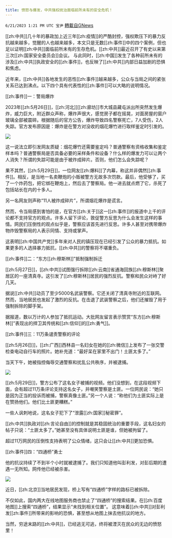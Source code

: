 ```yaml
---
title: 愤怒与爆发，中共强权统治面临前所未有的安全危机！
---
```

`6/21/2023 1:21 PM UTC 宝尹` [轉載自GNews](https://gnews.org/articles/1400995)

[[zh:中共]]几十年的暴政加上近三年[[zh:疫情]]的严酷封控，强权欺压下的暴力反抗越来越多，觉醒的人也越来越多，本文只是无数[[zh:事件]]中的四个案例，但也足以证明[[zh:中共]]面临前所未有的生存危机。[[zh:中共]]最近召开了有史以来第三次[[zh:国家安全委员会]]会议。 与此同时，[[zh:中国]]发生了各种前所未有的涉及[[zh:中共]]执政安全的[[zh:事件]]，也反映了[[zh:中共]]内部日益加剧的恐惧和焦虑。

近年来，[[zh:中共]]各地发生的恶性[[zh:事件]]越来越多，公众与当局之间的紧张关系已达到沸点。以下四个具有代表性的[[zh:事件]]可以大略的说明情况。

[[zh:事件]]一：警局爆炸

2023年[[zh:5月26日]]，[[zh:河北]][[zh:廊坊]]市大城县藏屯派出所突然发生爆炸，威力巨大，附近群众声称，爆炸声很大，感觉房子都在摇晃，对面房屋的窗户玻璃全部被震碎。根据随后的官方公告，爆炸导致四名警察死亡，7人受伤，2人失踪。官方发布原因是：爆炸是在警方对没收的烟花爆竹进行取样鉴定时引发的。

![](https://i.imgur.com/HSSgX4Q.jpg)

这一说法立即引发网友质疑：烟花爆竹还需要鉴定吗？普通警察有资格收集和鉴定样本吗？普通警察局是否具备必要的采样条件和设备？什么样的爆发力可以让两个人消失？所谓的失踪可能是由于被炸成碎片。否则，他们怎么会失踪呢？

果不其然，[[zh:5月29日]]，一位网友[[zh:爆料]]了内幕，称这并非偶然[[zh:事件]]。相反，是当地一名卖鞭炮的小贩被警方无故多次罚款。最后，他受够了，买了一个炸药包，把它绑在鞭炮上，然后去了警察局。他一进去就点燃了它，杀死了包括站长在内的十多人。

另一名网友则声称“11人被炸成碎片”，所谓烟花爆炸是谎言。

然而，令当局感到害怕的是，在官方[[zh:关于]]这一[[zh:事件]]的报道中上千的评论都不支持官方的观点。许多人留下评论，敦促警方反思为什么会发生这样的事情。网民们压倒性的观点似乎是，警察应该首先进行反思。许多人甚至对携带爆炸物炸毁警察局的人表示同情、支持或掌声。

这表明[[zh:中国共产党]]多年来对人民的镇压现在已经引发了公众的暴力抵抗。如果更多的人选择暴力抵抗，[[zh:中共]]的警察将不堪重负。

[[zh:事件]]二：“东方[[zh:穆斯林]]”抵制强制拆迁

[[zh:5月27日]]，[[zh:中共]]试图强行拆除[[zh:云南]]省通海回族[[zh:穆斯林]]聚居区的一座清真寺。这引发了[[zh:穆斯林]]居民的强烈反抗。警察和民众对峙了好几天。

据说[[zh:中共]]动员了至少5000名武装警察。它还关闭了清真寺附近的互联网。然而，当地居民也发起了激烈的反抗。在击退了武装警察之后，他们还摧毁了用于强制拆除的脚手架。

据报道，数以万计的人参加了抵抗运动。大批网友留言表示赞赏“东方[[zh:穆斯林]]”表现出的捍卫其传统和[[zh:信仰]]的[[zh:勇气]]。

[[zh:事件]]三：11万条谴责警察的评论

[[zh:5月26日]]，[[zh:广西]]西林县一名妇女在她的[[zh:微信]]上发布了一张交警检查电动自行车的照片。她补充道：“最好呆在家里不出门！土匪太多了。”

当天下午，她被指控侮辱交通警察和扰乱公共秩序，并被逮捕。

![](https://i.imgur.com/GjAUpKY.jpg)

[[zh:5月29日]]，警方公布了这名女子被捕的视频。他们没想到，在这段视频下面，会有超过11万条评论支持这名女子，并嘲笑警察是土匪。一位网民说：“她只是因为正当的投诉而被捕，警察真像土匪。”另一个人说：“称他们为土匪实际上是在赞扬他们。他们比土匪更糟糕。”

一些人讽刺地说，这名女子犯下了“泄露[[zh:国家]]秘密罪”。

[[zh:中共]]执政对[[zh:言论自由]]的控制就是其稳固统治的重要手段，这名妇女的帖子只说：“土匪太多了。”她甚至没有具体说明土匪是谁，但她被拘留了。

超过11万网民的压倒性支持表明了公众情绪，这只会让[[zh:中共]]更加恐惧。

[[zh:事件]]四：“四通桥”勇士

他的抗议持续了不到半个小时就被逮捕了。我们只知道他叫彭利发，对彭后期的遭遇一无所知。网传他已经被杀害。

![](https://i.imgur.com/hZzW8jq.jpg)

近日，[[zh:北京]]当地居民发现，桥上写有“四通桥”字样的路标已被拆除。

不仅如此，国内两大在线地图服务商也禁止了“四通桥”的搜索结果。在[[zh:百度地图]]上搜索“四通桥”，结果显示“未找到相关位置”。 这意味着[[zh:中共]]对彭利发[[zh:事件]]所带来的影响的恐惧，甚至想从地图上抹去他抗议的地方。

当然，穷途末路的[[zh:中共]]，已经逃无可逃，终将被湮灭在民众的无边的愤怒里！
